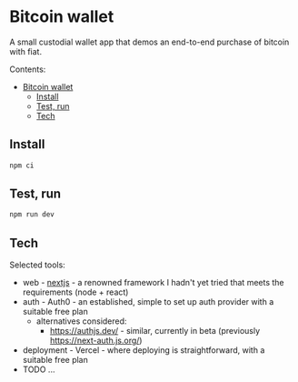 # Bitcoin wallet

A small custodial wallet app that demos an end-to-end purchase of bitcoin with fiat.

Contents:

- [Bitcoin wallet](#bitcoin-wallet)
  - [Install](#install)
  - [Test, run](#test-run)
  - [Tech](#tech)

## Install

```sh
npm ci
```

## Test, run

<!-- TODO test -->

```sh
npm run dev
```

## Tech

Selected tools:

- web - [nextjs](https://nextjs.org/) - a renowned framework I hadn't yet tried that meets the requirements (node + react)
- auth - Auth0 - an established, simple to set up auth provider with a suitable free plan
  - alternatives considered:
    - <https://authjs.dev/> - similar, currently in beta (previously <https://next-auth.js.org/>)
- deployment - Vercel - where deploying is straightforward, with a suitable free plan
- TODO ...
